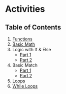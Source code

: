 # Activities

## Table of Contents

1. [Functions](./src/bin/functions.rs)
2. [Basic Math](./src/bin/basic_math.rs)
3. Logic with If & Else
   - [Part 1](./src/bin/logic_if_else_1.rs)
   - [Part 2](./src/bin/logic_if_else_2.rs)
4. Basic Match
   - [Part 1](./src/bin/basic_match_1.rs)
   - [Part 2](./src/bin/basic_match_2.rs)
5. [Loops](./src/bin/loops.rs)
6. [While Loops](./src/bin/while_loops.rs)
